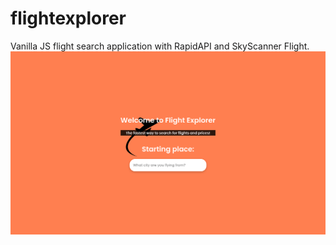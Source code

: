 # flightexplorer
Vanilla JS flight search application with RapidAPI and SkyScanner Flight.
![alt text](/md/flightexplorer.png)
